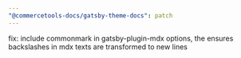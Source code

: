 ```yaml
---
"@commercetools-docs/gatsby-theme-docs": patch
---
```


fix: include commonmark in gatsby-plugin-mdx options, the ensures backslashes in mdx texts are transformed to new lines
